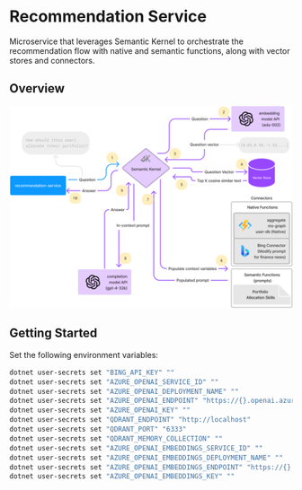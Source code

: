 # Recommendation Service

Microservice that leverages Semantic Kernel to orchestrate the recommendation flow with native and semantic functions,
along with vector stores and connectors.

## Overview

![Recommendation Service](../../assets/images/sk-memory-orchestration.png)

## Getting Started

Set the following environment variables:

```bash
dotnet user-secrets set "BING_API_KEY" ""
dotnet user-secrets set "AZURE_OPENAI_SERVICE_ID" ""
dotnet user-secrets set "AZURE_OPENAI_DEPLOYMENT_NAME" ""
dotnet user-secrets set "AZURE_OPENAI_ENDPOINT" "https://{}.openai.azure.com/"
dotnet user-secrets set "AZURE_OPENAI_KEY" ""
dotnet user-secrets set "QDRANT_ENDPOINT" "http://localhost"
dotnet user-secrets set "QDRANT_PORT" "6333"
dotnet user-secrets set "QDRANT_MEMORY_COLLECTION" ""
dotnet user-secrets set "AZURE_OPENAI_EMBEDDINGS_SERVICE_ID" ""
dotnet user-secrets set "AZURE_OPENAI_EMBEDDINGS_DEPLOYMENT_NAME" ""
dotnet user-secrets set "AZURE_OPENAI_EMBEDDINGS_ENDPOINT" "https://{}.openai.azure.com/"
dotnet user-secrets set "AZURE_OPENAI_EMBEDDINGS_KEY" ""

```
